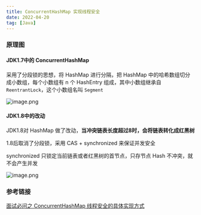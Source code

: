 ```yaml
---
title: ConcurrentHashMap 实现线程安全
date: 2022-04-20
tag: [Java]
---
```


### 原理图

#### JDK1.7中的 ConcurrentHashMap

采用了分段锁的思想，将 HashMap 进行分隔，把 HashMap 中的哈希数组切分成小数组，每个小数组有 n 个 HashEntry 组成，其中小数组继承自 `ReentrantLock`，这个小数组名叫 `Segment`

![image.png](https://cdn.jsdelivr.net/gh/logycoconut/pic-repo/java/ConcurrentHashMap%20java7%20%E9%94%81%E5%9B%BE.png)

#### JDK1.8中的改动

JDK1.8对 HashMap 做了改动，**当冲突链表长度超过8时，会将链表转化成红黑树**

1.8后取消了分段锁，采用 CAS + synchronized 来保证并发安全

synchronized 只锁定当前链表或者红黑树的首节点，只存节点 Hash 不冲突，就不会产生并发

![image.png](https://cdn.jsdelivr.net/gh/logycoconut/pic-repo/java/ConcurrentHashMap%20java8%20%E9%94%81%E5%9B%BE.png)

### 参考链接

[面试必问之 ConcurrentHashMap 线程安全的具体实现方式](http://www.justdojava.com/2019/12/18/java-collection-15.1/)
